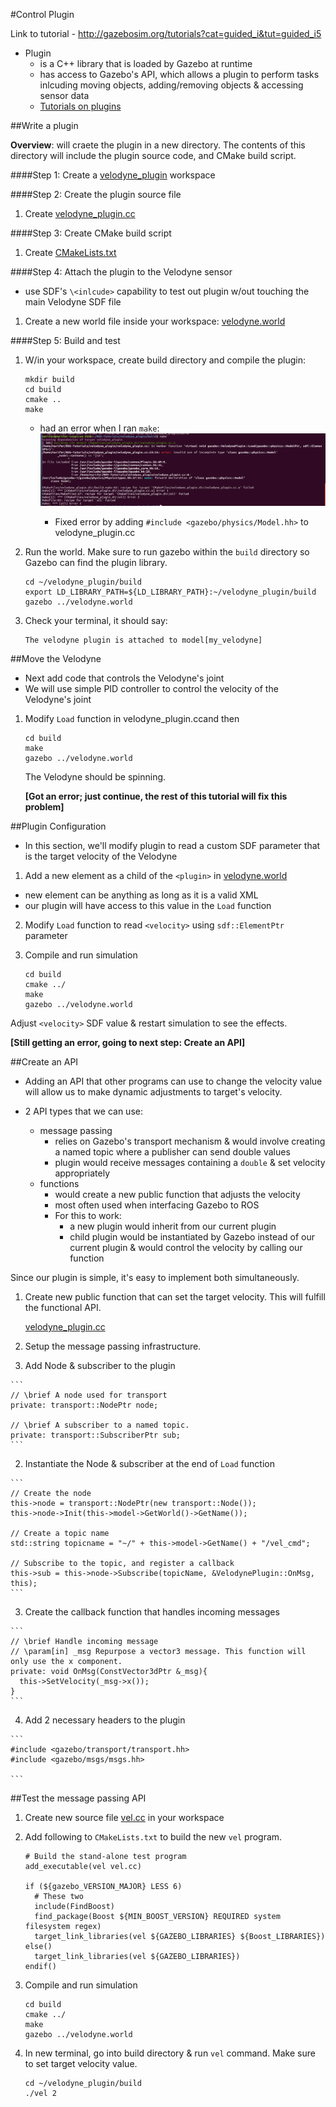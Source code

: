 #Control Plugin 

Link to tutorial - http://gazebosim.org/tutorials?cat=guided_i&tut=guided_i5

- Plugin 
  - is a C++ library that is loaded by Gazebo at runtime
  - has access to Gazebo's API, which allows a plugin to perform tasks inlcuding moving objects, adding/removing objects & accessing sensor data
  - [Tutorials on plugins](http://gazebosim.org/tutorials?cat=write_plugin)

##Write a plugin

**Overview**: will craete the plugin in a new directory.  The contents of this directory will include the plugin source code, and CMake build script.

####Step 1: Create a [velodyne_plugin](https://github.com/mperez13/ROS-Tutorials/tree/master/velodyne_plugin) workspace

####Step 2: Create the plugin source file

1. Create [velodyne_plugin.cc](https://github.com/mperez13/ROS-Tutorials/tree/master/velodyne_plugin/velodyne_plugin.cc)

####Step 3: Create CMake build script

1. Create [CMakeLists.txt](https://github.com/mperez13/ROS-Tutorials/tree/master/velodyne_plugin/CMakeLists.txt) 

####Step 4: Attach the plugin to the Velodyne sensor

- use SDF's `\<inlcude>` capability to test out plugin w/out touching the main Velodyne SDF file

1. Create a new world file inside your workspace: [velodyne.world](https://github.com/mperez13/ROS-Tutorials/tree/master/velodyne_plugin/velodyne.world)

####Step 5: Build and test

1. W/in your workspace, create build directory and compile the plugin:

    ```
    mkdir build
    cd build
    cmake ..
    make
    ```
    - had an error when I ran `make`:
        ![Image of plugin error](https://github.com/mperez13/ROS-Tutorials/blob/master/gazebo_notes/images/plugin_error.png)
        
        - Fixed error by adding `#include <gazebo/physics/Model.hh>` to velodyne_plugin.cc
2. Run the world. Make sure to run gazebo within the `build` directory so Gazebo can find the plugin library.

    ```
    cd ~/velodyne_plugin/build
    export LD_LIBRARY_PATH=${LD_LIBRARY_PATH}:~/velodyne_plugin/build
    gazebo ../velodyne.world
    ```
3. Check your terminal, it should say:
    
    ```
    The velodyne plugin is attached to model[my_velodyne]
    ```
##Move the Velodyne

- Next add code that controls the Velodyne's joint
- We will use simple PID controller to control the velocity of the Velodyne's joint

1. Modify `Load` function in velodyne_plugin.ccand then
    
    ```
    cd build
    make
    gazebo ../velodyne.world
    ```
    The Velodyne should be spinning.
    
    **[Got an error; just continue, the rest of this tutorial will fix this problem]**

##Plugin Configuration

- In this section, we'll modify plugin to read a custom SDF parameter that is the target velocity of the Velodyne

1. Add a new element as a child of the `<plugin>` in [velodyne.world](https://github.com/mperez13/ROS-Tutorials/blob/master/velodyne_plugin/velodyne.world)
  - new element can be anything as long as it is a valid XML
  - our plugin will have access to this value in the `Load` function
2. Modify `Load` function to read `<velocity>` using `sdf::ElementPtr` parameter
3. Compile and run simulation
  
    ```
    cd build
    cmake ../
    make
    gazebo ../velodyne.world
    ```
Adjust `<velocity>` SDF value & restart simulation to see the effects.

  **[Still getting an error, going to next step: Create an API]**

##Create an API

- Adding an API that other programs can use to change the velocity value will allow us to make dynamic adjustments to target's velocity.

- 2 API types that we can use:
  - message passing
    - relies on Gazebo's transport mechanism & would involve creating a named topic where a publisher can send double values
    - plugin would receive messages containing a `double` & set velocity appropriately
  - functions
    - would create a new public function that adjusts the velocity
    - most often used when interfacing Gazebo to ROS
    - For this to work:
      - a new plugin would inherit from our current plugin
      - child plugin would be instantiated by Gazebo instead of our current plugin & would control the velocity by calling our function
      
Since our plugin is simple, it's easy to implement both simultaneously.

1. Create new public function that can set the target velocity. This will fulfill the functional API.
    
    [velodyne_plugin.cc](https://github.com/mperez13/ROS-Tutorials/blob/master/velodyne_plugin/velodyne_plugin.cc)
    
2. Setup the message passing infrastructure.
  1. Add Node & subscriber to the plugin
  
    ```
    // \brief A node used for transport
    private: transport::NodePtr node;

    // \brief A subscriber to a named topic.
    private: transport::SubscriberPtr sub;
    ```
  2. Instantiate the Node & subscriber at the end of `Load` function
  
    ```
    // Create the node
    this->node = transport::NodePtr(new transport::Node());
    this->node->Init(this->model->GetWorld()->GetName());

    // Create a topic name
    std::string topicname = "~/" + this->model->GetName() + "/vel_cmd";

    // Subscribe to the topic, and register a callback
    this->sub = this->node->Subscribe(topicName, &VelodynePlugin::OnMsg, this);
    ```
  3. Create the callback function that handles incoming messages
  
    ```
    // \brief Handle incoming message
    // \param[in] _msg Repurpose a vector3 message. This function will only use the x component.
    private: void OnMsg(ConstVector3dPtr &_msg){
      this->SetVelocity(_msg->x());
    }
    ```
  4. Add 2 necessary headers to the plugin
    
    ```
    #include <gazebo/transport/transport.hh>
    #include <gazebo/msgs/msgs.hh>
    
    ```

##Test the message passing API

1. Create new source file [vel.cc](https://github.com/mperez13/ROS-Tutorials/blob/master/velodyne_plugin/vel.cc) in your workspace
2. Add following to `CMakeLists.txt` to build the new `vel` program.
    ```
    # Build the stand-alone test program
    add_executable(vel vel.cc)

    if (${gazebo_VERSION_MAJOR} LESS 6)
      # These two
      include(FindBoost)
      find_package(Boost ${MIN_BOOST_VERSION} REQUIRED system filesystem regex)
      target_link_libraries(vel ${GAZEBO_LIBRARIES} ${Boost_LIBRARIES})
    else()
      target_link_libraries(vel ${GAZEBO_LIBRARIES})
    endif()
    ```
3. Compile and run simulation
    ```
    cd build
    cmake ../
    make
    gazebo ../velodyne.world
    ```
4. In new terminal, go into build directory & run `vel` command. Make sure to set target velocity value.
    
    ```
    cd ~/velodyne_plugin/build
    ./vel 2
    ```

